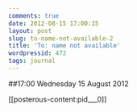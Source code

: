 ```yaml
---
comments: true
date: 2012-08-15 17:00:15
layout: post
slug: to-name-not-available-2
title: 'To: name not available'
wordpressid: 472
tags: journal
---
```


##17:00 Wednesday 15 August 2012

[[posterous-content:pid___0]]
